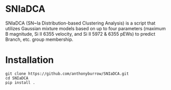 # SNIaDCA

SNIaDCA (SN~Ia Distribution-based Clustering Analysis) is a script that
utilizes Gaussian mixture models based on up to four parameters (maximum B
magnitude, Si II 6355 velocity, and Si II 5972 & 6355 pEWs) to predict Branch,
etc. group membership.

# Installation

```
git clone https://github.com/anthonyburrow/SNIaDCA.git
cd SNIaDCA
pip install .
```
